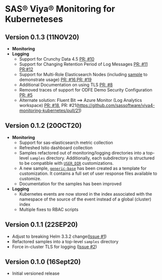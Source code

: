 # SAS® Viya® Monitoring for Kuberneteses

## Version 0.1.3 (11NOV20)
* **Monitoring**
* **Logging**
  * Support for Crunchy Data 4.5 [PR: #10](https://github.com/sassoftware/viya4-monitoring-kubernetes/pull/10)
  * Support for Changing Retention Period of Log Messages [PR: #11](https://github.com/sassoftware/viya4-monitoring-kubernetes/pull/11) [PR:#12](https://github.com/sassoftware/viya4-monitoring-kubernetes/pull/12)
  * Support for Multi-Role Elasticsearch Nodes (including [sample](samples/esmulti/README.md) to demonstrate usage) [PR: #16](https://github.com/sassoftware/viya4-monitoring-kubernetes/pull/16),[PR: #19](https://github.com/sassoftware/viya4-monitoring-kubernetes/pull/19)
  * Additional Documentation on using TLS [PR: #8](https://github.com/sassoftware/viya4-monitoring-kubernetes/pull/8)
  * Removed traces of support for ODFE Demo Security Configuration [PR: #5](https://github.com/sassoftware/viya4-monitoring-kubernetes/pull/5)
  * Alternate solution: Fluent Bit ==> Azure Monitor (Log Analytics workspace) [PR: #18](https://github.com/sassoftware/viya4-monitoring-kubernetes/pull/18), PR: #21(https://github.com/sassoftware/viya4-monitoring-kubernetes/pull/21)

## Version 0.1.2 (20OCT20)

* **Monitoring**
  * Support for sas-elasticsearch metric collection
  * Refreshed Istio dashboard collection
  * Samples refactored out of monitoring/logging directories into a top-level
  `samples` directory. Additionally, each subdirectory is structured to be
  compatible with [`USER_DIR`](README.md/#customization) customizations.
  * A new sample, [`generic-base`](samples/generic-base) has been created as
  a template for customization. It contains a full set of user response files
  available to customize.
  * Documentation for the samples has been improved
* **Logging**
  * Kubernetes events are now stored in the index associated with the namespace
  of the source of the event instead of a global (cluster) index
  * Multiple fixes to RBAC scripts

## Version 0.1.1 (22SEP20)

* Adjust to breaking Helm 3.3.2 change([Issue #1](https://github.com/sassoftware/viya4-monitoring-kubernetes/issues/1))
* Refactored samples into a top-level `samples` directory
* Force in-cluster TLS for logging ([Issue #2](https://github.com/sassoftware/viya4-monitoring-kubernetes/issues/2))

## Version 0.1.0 (16Sept20)

* Initial versioned release
